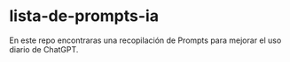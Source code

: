 # lista-de-prompts-ia
En este repo encontraras una recopilación de Prompts para mejorar el uso diario de ChatGPT.
